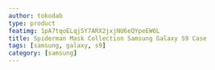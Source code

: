```yaml
---
author: tokodab
type: product
featimg: 1pA7tqoELqjSY7ARX2jxjNU6eQYpeEW6L
title: Spiderman Mask Collection Samsung Galaxy S9 Case
tags: [samsung, galaxy, s9]
category: [samsung]
---
```

